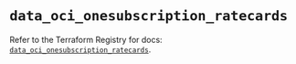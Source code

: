 # `data_oci_onesubscription_ratecards`

Refer to the Terraform Registry for docs: [`data_oci_onesubscription_ratecards`](https://registry.terraform.io/providers/oracle/oci/6.18.0/docs/data-sources/onesubscription_ratecards).
